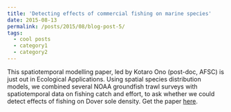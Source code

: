 ```yaml
---
title: 'Detecting effects of commercial fishing on marine species'
date: 2015-08-13
permalink: /posts/2015/08/blog-post-5/
tags:
  - cool posts
  - category1
  - category2
---
```


This spatiotemporal modelling paper, led by Kotaro Ono (post-doc, AFSC) is just out in Ecological Applications. Using spatial species distribution models, we combined several NOAA groundfish trawl surveys with spatiotemporal data on fishing catch and effort, to ask whether we could detect effects of fishing on Dover sole density. Get the paper [here](http://onlinelibrary.wiley.com/doi/10.1890/14-1874/abstract).
